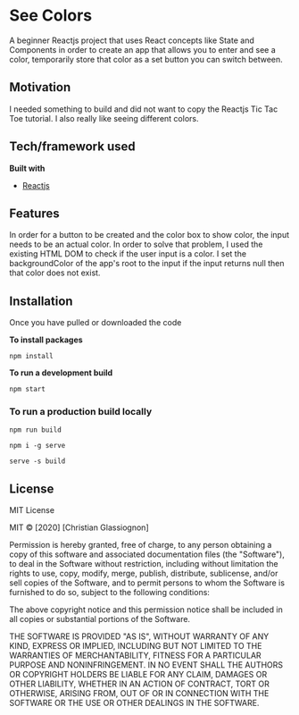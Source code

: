 # See Colors
 
 A beginner Reactjs project that uses React concepts like State and Components in order to create an app that allows you to enter and see a color, temporarily store that color as a set button you can switch between. 
 
## Motivation
I needed something to build and did not want to copy the Reactjs Tic Tac Toe tutorial. I also really like seeing different colors.
 
 
## Tech/framework used
 
<b>Built with</b>
- [Reactjs](https://reactjs.org/)
 
## Features
In order for a button to be created and the color box to show color, the input needs to be an actual color. In order to solve that problem, I used the existing HTML DOM to check if the user input is a color. I set the backgroundColor of the app's root to the input if the input returns null then that color does not exist.
 
 
## Installation
Once you have pulled or downloaded the code
 
**To install packages**
 
```npm install ``` 
 
**To run a development build**
 
```npm start``` 
 
### To run a production build locally
 
```npm run build```
 
```npm i -g serve```
 
```serve -s build```
 
 
## License
MIT License

MIT © [2020] [Christian Glassiognon]

Permission is hereby granted, free of charge, to any person obtaining a copy
of this software and associated documentation files (the "Software"), to deal
in the Software without restriction, including without limitation the rights
to use, copy, modify, merge, publish, distribute, sublicense, and/or sell
copies of the Software, and to permit persons to whom the Software is
furnished to do so, subject to the following conditions:

The above copyright notice and this permission notice shall be included in all
copies or substantial portions of the Software.

THE SOFTWARE IS PROVIDED "AS IS", WITHOUT WARRANTY OF ANY KIND, EXPRESS OR
IMPLIED, INCLUDING BUT NOT LIMITED TO THE WARRANTIES OF MERCHANTABILITY,
FITNESS FOR A PARTICULAR PURPOSE AND NONINFRINGEMENT. IN NO EVENT SHALL THE
AUTHORS OR COPYRIGHT HOLDERS BE LIABLE FOR ANY CLAIM, DAMAGES OR OTHER
LIABILITY, WHETHER IN AN ACTION OF CONTRACT, TORT OR OTHERWISE, ARISING FROM,
OUT OF OR IN CONNECTION WITH THE SOFTWARE OR THE USE OR OTHER DEALINGS IN THE
SOFTWARE.